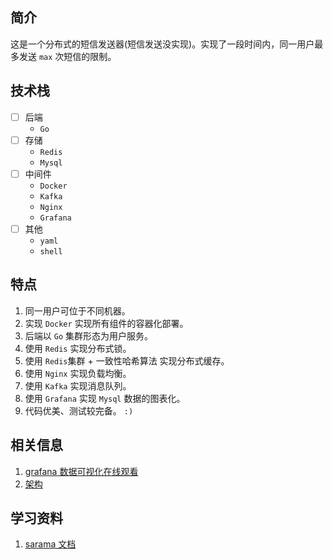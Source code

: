 ## 简介
这是一个分布式的短信发送器(短信发送没实现)。实现了一段时间内，同一用户最多发送 `max` 次短信的限制。

## 技术栈
- [ ] 后端
	- `Go`
- [ ] 存储
	- `Redis`
	- `Mysql`
- [ ] 中间件
	- `Docker`
	- `Kafka`
	- `Nginx`
	- `Grafana`
- [ ] 其他
	- `yaml`
	- `shell`

## 特点
1. 同一用户可位于不同机器。
2. 实现 `Docker` 实现所有组件的容器化部署。
3. 后端以 `Go` 集群形态为用户服务。
4. 使用 `Redis` 实现分布式锁。
5. 使用 `Redis`集群  + 一致性哈希算法 实现分布式缓存。
6. 使用 `Nginx` 实现负载均衡。
7. 使用 `Kafka` 实现消息队列。
8. 使用 `Grafana` 实现 `Mysql` 数据的图表化。
9. 代码优美、测试较完备。  `:)`


## 相关信息
1. [grafana 数据可视化在线观看](http://120.26.162.39:35000/d/qhpaOPdMz/invoke_situation?orgId=1&from=now-1h&to=now)
2. [架构](https://www.processon.com/view/link/5f64edc66376894e3278ceba)

## 学习资料
1. [sarama 文档](http://www.topgoer.com/%E6%95%B0%E6%8D%AE%E5%BA%93%E6%93%8D%E4%BD%9C/go%E6%93%8D%E4%BD%9Ckafka/%E6%93%8D%E4%BD%9Ckafka.html)


